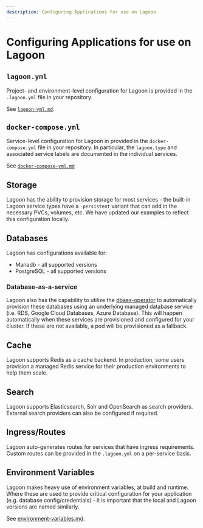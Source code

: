 ```yaml
---
description: Configuring Applications for use on Lagoon
---
```


# Configuring Applications for use on Lagoon

## `lagoon.yml`

Project- and environment-level configuration for Lagoon is provided in the `.lagoon.yml` file in your repository.

See [`lagoon-yml.md`](../concepts-basics/lagoon-yml.md).

## `docker-compose.yml`

Service-level configuration for Lagoon in provided in the `docker-compose.yml` file in your repository. In particular, the `lagoon.type` and associated service labels are documented in the individual services.

See [`docker-compose-yml.md`](../concepts-basics/docker-compose-yml.md)

## Storage

Lagoon has the ability to provision storage for most services - the built-in Lagoon service types have a `-persistent` variant that can add in the necessary PVCs, volumes, etc. We have updated our examples to reflect this configuration locally.

## Databases

Lagoon has configurations available for:

* Mariadb - all supported versions
* PostgreSQL - all supported versions

### Database-as-a-service

Lagoon also has the capability to utilize the [dbaas-operator](https://github.com/amazeeio/dbaas-operator) to automatically provision these databases using an underlying managed database service (i.e. RDS, Google Cloud Databases, Azure Database). This will happen automatically when these services are provisioned and configured for your cluster. If these are not available, a pod will be provisioned as a fallback.

## Cache

Lagoon supports Redis as a cache backend. In production, some users provision a managed Redis service for their production environments to help them scale.

## Search

Lagoon supports Elasticsearch, Solr and OpenSearch as search providers. External search providers can also be configured if required.

## Ingress/Routes

Lagoon auto-generates routes for services that have ingress requirements. Custom routes can be provided in the `.lagoon.yml` on a per-service basis.

## Environment Variables

Lagoon makes heavy use of environment variables, at build and runtime. Where these are used to provide critical configuration for your application (e.g. database config/credentials) - it is important that the local and Lagoon versions are named similarly.

See [environment-variables.md](../concepts-advanced/environment-variables.md).
